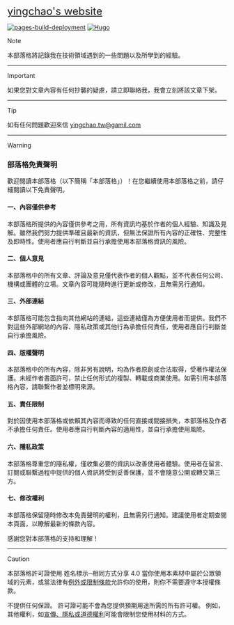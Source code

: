 
<font size="5"> [yingchao's website](https://yingchaotw.github.io) </font>

[![pages-build-deployment](https://github.com/yingchaotw/yingchaotw.github.io/actions/workflows/pages/pages-build-deployment/badge.svg)](https://github.com/yingchaotw/yingchaotw.github.io/actions/workflows/pages/pages-build-deployment)
[![Hugo](https://img.shields.io/badge/Websites-HUGO-pink?logo=hugo)](https://gohugo.io)


> [!NOTE]
> 本部落格將記錄我在技術領域遇到的一些問題以及所學到的經驗。

---

> [!IMPORTANT]
> 如果您對文章內容有任何抄襲的疑慮，請立即聯絡我，我會立刻將該文章下架。

---

> [!TIP]
> 如有任何問題歡迎來信 [yingchao.tw@gamil.com](mailto:yingchao.tw@gmail.com)

---

> [!WARNING]  
> 
> ### 部落格免責聲明
> 
> 歡迎閱讀本部落格（以下簡稱「本部落格」）！在您繼續使用本部落格之前，請仔細閱讀以下免責聲明。
> 
> #### 一、內容僅供參考
> 本部落格所提供的內容僅供參考之用，所有資訊均基於作者的個人經驗、知識及見解。雖然我們努力提供準確且最新的資訊，但無法保證所有內容的正確性、完整性及即時性。使用者應自行判斷並自行承擔使用本部落格資訊的風險。
> 
> #### 二、個人意見
> 本部落格中的所有文章、評論及意見僅代表作者的個人觀點，並不代表任何公司、機構或團體的立場。文章內容可能隨時進行更新或修改，且無需另行通知。
> 
> #### 三、外部連結
> 本部落格可能包含指向其他網站的連結，這些連結僅為方便使用者而提供。我們不對這些外部網站的內容、隱私政策或其他行為承擔任何責任，使用者應自行判斷並自行承擔風險。
> 
> #### 四、版權聲明
> 本部落格中的所有內容，除非另有說明，均為作者原創或合法取得，受著作權法保護。未經作者書面許可，禁止任何形式的複製、轉載或商業使用。如需引用本部落格內容，請聯繫作者並標明來源。
> 
> #### 五、責任限制
> 對於因使用本部落格或依賴其內容而導致的任何直接或間接損失，本部落格及作者不承擔任何責任。使用者應自行判斷內容的適用性，並自行承擔使用風險。
> 
> #### 六、隱私政策
> 本部落格尊重您的隱私權，僅收集必要的資訊以改善使用者體驗。使用者在留言、訂閱或聯繫過程中提供的個人資訊將受到妥善保護，並不會隨意公開或轉交第三方。
> 
> #### 七、修改權利
> 本部落格保留隨時修改本免責聲明的權利，且無需另行通知。建議使用者定期查閱本頁面，以瞭解最新的條款內容。
> 
> 感謝您對本部落格的支持和理解！

---

> [!CAUTION]
> 本部落格許可證使用 姓名標示─相同方式分享 4.0 
> 當你使用本素材中屬於公眾領域的元素，或當法律有[例外或限制條款](https://creativecommons.org/licenses/by-sa/4.0/#ref-exception-or-limitation)允許你的使用，則你不需要遵守本授權條款。
>
> 不提供任何保證。 許可證可能不會為您提供預期用途所需的所有許可權。 例如，其他權利，如[宣傳、隱私或道德權利](https://creativecommons.org/licenses/by-sa/4.0/#ref-publicity-privacy-or-moral-rights)可能會限制您使用材料的方式。